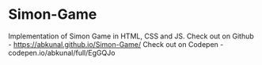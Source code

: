 # Simon-Game

Implementation of Simon Game in HTML, CSS and JS.
Check out on Github - https://abkunal.github.io/Simon-Game/
Check out on Codepen - codepen.io/abkunal/full/EgGQJo
